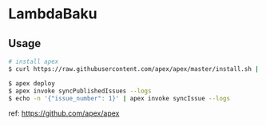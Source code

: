 # LambdaBaku

## Usage

```bash
# install apex
$ curl https://raw.githubusercontent.com/apex/apex/master/install.sh | sh

$ apex deploy
$ apex invoke syncPublishedIssues --logs
$ echo -n '{"issue_number": 1}' | apex invoke syncIssue --logs
```

ref:
https://github.com/apex/apex
